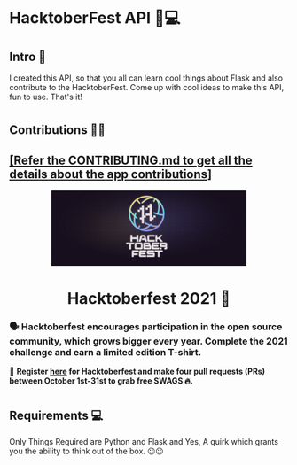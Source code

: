 # HacktoberFest API 📕💻

## Intro 📜

I created this API, so that you all can learn cool things about Flask and also contribute to the HacktoberFest.
Come up with cool ideas to make this API, fun to use. That's it!

#

## Contributions 🎃🎃

## **<a href = "https://github.com/K0DEL/HacktoberFest-2022/blob/master/CONTRIBUTING.md">[Refer the CONTRIBUTING.md to get all the details about the app contributions]</a>**

<p align="center">
    <a href="https://hacktoberfest.digitalocean.com/">
        <img src="static/images/HacktoberFest.png" width="70%">
    </a>
</p>

<h1 align="center"> Hacktoberfest 2021 🎉</h1>

### 🗣 Hacktoberfest encourages participation in the open source community, which grows bigger every year. Complete the 2021 challenge and earn a limited edition T-shirt.

📢 **Register [here](https://hacktoberfest.digitalocean.com) for Hacktoberfest and make four pull requests (PRs) between October 1st-31st to grab free SWAGS 🔥.**

#

## Requirements 💻

Only Things Required are Python and Flask and Yes, A quirk which grants you the ability to think out of the box.
😉😉
